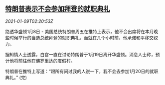 <!--1610158994000-->
[特朗普表示不会参加拜登的就职典礼](https://cn.reuters.com/article/us-biden-inauguration-trump-0109-idCNKBS29E03S)
------

<div><i>2021-01-09T02:20:53Z</i></div><p>路透华盛顿1月8日 - 美国总统特朗普周五在推特上表示，他不会出席将在本月晚些时候举行的当选总统拜登的就职典礼。而就在几个小时前，他承诺和平移交权力。</p><p>据知情人士透露，白宫一直在讨论特朗普于1月19日离开华盛顿。消息人士称，预计他将前往他在佛罗里达的度假村。</p><p>特朗普在推特上写道：“跟所有问过我的人说一下，我不会去参加1月20日的就职典礼。” (完)</p>
